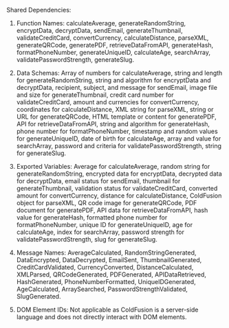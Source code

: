 Shared Dependencies:

1. Function Names: calculateAverage, generateRandomString, encryptData, decryptData, sendEmail, generateThumbnail, validateCreditCard, convertCurrency, calculateDistance, parseXML, generateQRCode, generatePDF, retrieveDataFromAPI, generateHash, formatPhoneNumber, generateUniqueID, calculateAge, searchArray, validatePasswordStrength, generateSlug.

2. Data Schemas: Array of numbers for calculateAverage, string and length for generateRandomString, string and algorithm for encryptData and decryptData, recipient, subject, and message for sendEmail, image file and size for generateThumbnail, credit card number for validateCreditCard, amount and currencies for convertCurrency, coordinates for calculateDistance, XML string for parseXML, string or URL for generateQRCode, HTML template or content for generatePDF, API for retrieveDataFromAPI, string and algorithm for generateHash, phone number for formatPhoneNumber, timestamp and random values for generateUniqueID, date of birth for calculateAge, array and value for searchArray, password and criteria for validatePasswordStrength, string for generateSlug.

3. Exported Variables: Average for calculateAverage, random string for generateRandomString, encrypted data for encryptData, decrypted data for decryptData, email status for sendEmail, thumbnail for generateThumbnail, validation status for validateCreditCard, converted amount for convertCurrency, distance for calculateDistance, ColdFusion object for parseXML, QR code image for generateQRCode, PDF document for generatePDF, API data for retrieveDataFromAPI, hash value for generateHash, formatted phone number for formatPhoneNumber, unique ID for generateUniqueID, age for calculateAge, index for searchArray, password strength for validatePasswordStrength, slug for generateSlug.

4. Message Names: AverageCalculated, RandomStringGenerated, DataEncrypted, DataDecrypted, EmailSent, ThumbnailGenerated, CreditCardValidated, CurrencyConverted, DistanceCalculated, XMLParsed, QRCodeGenerated, PDFGenerated, APIDataRetrieved, HashGenerated, PhoneNumberFormatted, UniqueIDGenerated, AgeCalculated, ArraySearched, PasswordStrengthValidated, SlugGenerated.

5. DOM Element IDs: Not applicable as ColdFusion is a server-side language and does not directly interact with DOM elements.